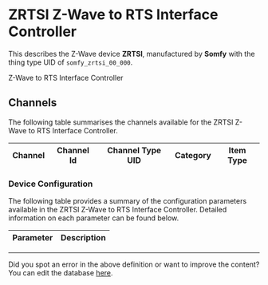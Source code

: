
# ZRTSI Z-Wave to RTS Interface Controller

This describes the Z-Wave device **ZRTSI**, manufactured by **Somfy** with the thing type UID of ```somfy_zrtsi_00_000```. 

Z-Wave to RTS Interface Controller

## Channels
The following table summarises the channels available for the ZRTSI Z-Wave to RTS Interface Controller.

| Channel | Channel Id | Channel Type UID | Category | Item Type |
|---------|------------|------------------|----------|-----------|




### Device Configuration
The following table provides a summary of the configuration parameters available in the ZRTSI Z-Wave to RTS Interface Controller.
Detailed information on each parameter can be found below.

| Parameter   | Description |
|-------------|-------------|




---

Did you spot an error in the above definition or want to improve the content?
You can edit the database [here](http://www.cd-jackson.com/index.php/zwave/zwave-device-database/zwave-device-list/devicesummary/369).

